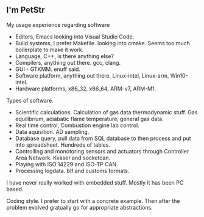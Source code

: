 ## I'm PetStr 

My usage experience regarding software

* Editors, Emacs looking into Visual Studio Code.
* Build systems, I prefer Makefile. looking into cmake. Seems too much boilerplate to make it work. 
* Language, C++, is there anything else?
* Compilers, anything out there. gcc, clang.
* GUI - GTKMM. enuff said.
* Software platform, anything out there. Linux-intel, Linux-arm, Win10-intel.
* Hardware platforms, x86_32, x86_64, ARM-v7, ARM-M1.

Types of software.
* Scientific calculations. Calculation of gas data thermodynamic stuff. Gas equilibrium, adiabatic flame temperature, general gas data.  
* Real time control, Combustion engine lab control.
* Data aquisition. AD sampling.
* Database query, pull data from SQL database to then process and put into spreadsheet. Hundreds of tables.
* Controlling and monotoring sensors and actuators through Controller Area Network. Kvaser and socketcan.
* Playing with ISO 14229 and ISO-TP CAN. 
* Processing logdata. blf and customs formats. 

I have never really worked with embedded stuff. Mostly it has been PC based. 

Coding style. I prefer to start with a concrete example. Then after the problem evolved gratually go for appropriate abstractions. 

<!--
- 👋 Hi, I’m @PetStr
- 👀 I’m interested in life
- 🌱 I’m currently learning life
- 💞️ I’m looking to collaborate on ...
- 📫 How to reach me ...
-->
